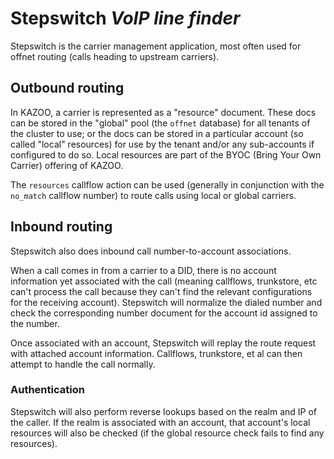 # Stepswitch *VoIP line finder*

Stepswitch is the carrier management application, most often used for offnet routing (calls heading to upstream carriers).


## Outbound routing

In KAZOO, a carrier is represented as a "resource" document. These docs can be stored in the "global" pool (the `offnet` database) for all tenants of the cluster to use; or the docs can be stored in a particular account (so called "local" resources) for use by the tenant and/or any sub-accounts if configured to do so. Local resources are part of the BYOC (Bring Your Own Carrier) offering of KAZOO.

The `resources` callflow action can be used (generally in conjunction with the `no_match` callflow number) to route calls using local or global carriers.

## Inbound routing

Stepswitch also does inbound call number-to-account associations.

When a call comes in from a carrier to a DID, there is no account information yet associated with the call (meaning callflows, trunkstore, etc can't process the call because they can't find the relevant configurations for the receiving account). Stepswitch will normalize the dialed number and check the corresponding number document for the account id assigned to the number.

Once associated with an account, Stepswitch will replay the route request with attached account information. Callflows, trunkstore, et al can then attempt to handle the call normally.

### Authentication

Stepswitch will also perform reverse lookups based on the realm and IP of the caller. If the realm is associated with an account, that account's local resources will also be checked (if the global resource check fails to find any resources).
